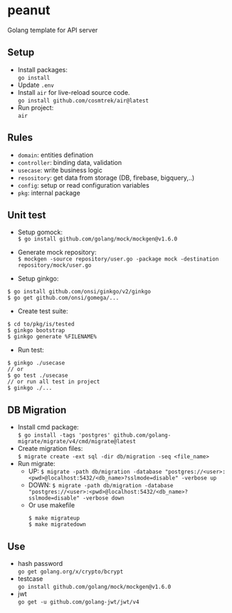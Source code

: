 # peanut
Golang template for API server

## Setup
- Install packages:\
`go install`
- Update `.env`
- Install `air` for live-reload source code.\
```go install github.com/cosmtrek/air@latest```
- Run project:\
`air`

## Rules
- `domain`: entities defination
- `controller`: binding data, validation
- `usecase`: write business logic
- `resository`: get data from storage (DB, firebase, bigquery,..)
- `config`: setup or read configuration variables
- `pkg`: internal package

## Unit test
- Setup gomock:\
  `$ go install github.com/golang/mock/mockgen@v1.6.0`
- Generate mock repository:\
  `$ mockgen -source repository/user.go -package mock -destination repository/mock/user.go`

- Setup ginkgo:
```
$ go install github.com/onsi/ginkgo/v2/ginkgo
$ go get github.com/onsi/gomega/...
```
- Create test suite:
```
$ cd to/pkg/is/tested
$ ginkgo bootstrap
$ ginkgo generate %FILENAME%
```
- Run test:
```
$ ginkgo ./usecase
// or
$ go test ./usecase
// or run all test in project
$ ginkgo ./...
```

## DB Migration

- Install cmd package:\
  `$ go install -tags 'postgres' github.com/golang-migrate/migrate/v4/cmd/migrate@latest`
- Create migration files:\
  `$ migrate create -ext sql -dir db/migration -seq <file_name>`
- Run migrate:
  - UP:
    `$ migrate -path db/migration -database "postgres://<user>:<pwd>@localhost:5432/<db_name>?sslmode=disable" -verbose up`
  - DOWN:
    `$ migrate -path db/migration -database "postgres://<user>:<pwd>@localhost:5432/<db_name>?sslmode=disable" -verbose down`
  - Or use makefile
    ```
    $ make migrateup
    $ make migratedown
    ```

## Use
- hash password\
```go get golang.org/x/crypto/bcrypt```
- testcase\
```go install github.com/golang/mock/mockgen@v1.6.0```
- jwt\
```go get -u github.com/golang-jwt/jwt/v4```